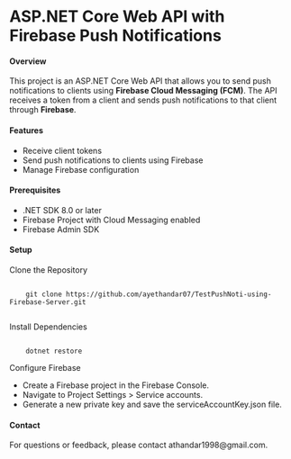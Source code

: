 <h1> ASP.NET Core Web API with Firebase Push Notifications </h1>

<h4> Overview </h4>
<p> This project is an ASP.NET Core Web API that allows you to send push notifications to clients using <strong>Firebase Cloud Messaging (FCM)</strong>. 
  The API receives a token from a client and sends push notifications to that client through <strong>Firebase</strong>.
</p>

<h4> Features </h4>
<ul>
  <li>Receive client tokens</li>
  <li>Send push notifications to clients using Firebase</li>
  <li>Manage Firebase configuration</li>
</ul>

<h4> Prerequisites </h4>
<ul>
  <li>.NET SDK 8.0 or later</li>
  <li>Firebase Project with Cloud Messaging enabled</li>
  <li>Firebase Admin SDK</li>
</ul>

<h4> Setup </h4>
Clone the Repository <p></p>
<div class="codehilite">
<pre><code> 
    git clone https://github.com/ayethandar07/TestPushNoti-using-Firebase-Server.git <br>
</code></pre>
</div>

Install Dependencies
<p></p>
<div class="codehilite">
<pre><code> 
    dotnet restore
</code></pre>
</div>

Configure Firebase
<ul>
  <li>Create a Firebase project in the Firebase Console.</li>
  <li>Navigate to Project Settings > Service accounts.</li>
  <li>Generate a new private key and save the serviceAccountKey.json file.</li>  
</ul>

<h4>Contact</h4>
For questions or feedback, please contact athandar1998@gmail.com.
